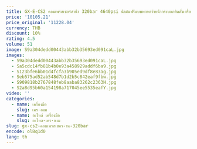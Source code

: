 ```yaml
---
title: GX-E-CS2 คอมเพรสเซอร์ดําน้ํา 320bar 4640psi น้ํามันฟรีแบบพกพาว่ายน้ํากระบอกติดตั้งเครื่องอัดอากาศแรงดันสูง
price: '10105.21'
price_original: '11228.04'
currency: THB
discount: 10%
rating: 4.5
volume: 51
image: S9a304dedd00443abb32b35693ed091caL.jpg
images:
  - S9a304dedd00443abb32b35693ed091caL.jpg
  - Sa5cdc14fb81b4b0e93a458929addf6ba9.jpg
  - S123bfe6bb01d4fcfa3b905ed9df8e83ag.jpg
  - Seb575ad52ab548d7b1d2b5c842eaf9fbw.jpg
  - S909818b2767848feb8aaba83262c2363H.jpg
  - S2a8d95b60a154198a717045ee5535eafY.jpg
video: ''
categories:
  - name: เครื่องมือ
    slug: เคร-องม
  - name: อะไหล่ เครื่องมือ
    slug: อะไหล-เคร-องม
slug: gx-cs2-คอมเพรสเซอร-าน-320bar
encode: olBq1d0
lang: th
---
```

  